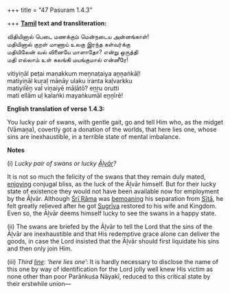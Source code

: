 +++
title = "47 Pasuram 1.4.3"

+++
**[Tamil](/definition/tamil#history "show Tamil definitions") text and transliteration:**

விதியினால் பெடை மணக்கும் மென்நடைய அன்னங்காள்!  
மதியினால் குறள் மாணாய் உலகு இரந்த கள்வர்க்கு  
மதியிலேன் வல் வினையே மாளாதோ? என்று ஒருத்தி  
மதி எல்லாம் உள் கலங்கி மயங்குமால் என்னீரே!

vitiyiṉāl peṭai maṇakkum meṉnaṭaiya aṉṉaṅkāḷ!  
matiyiṉāl kuṟaḷ māṇāy ulaku iranta kaḷvarkku  
matiyilēṉ val viṉaiyē māḷātō? eṉṟu orutti  
mati ellām uḷ kalaṅki mayaṅkumāl eṉṉīrē!

**English translation of verse 1.4.3:**

You lucky pair of swans, with gentle gait, go and tell Him who, as the midget (Vāmaṉa), covertly got a donation of the worlds, that here lies one, whose sins are inexhaustible, in a terrible state of mental imbalance.

**Notes**

\(i\) *Lucky pair of swans or lucky [Āḻvār](/definition/aḻvar#vaishnavism "show Āḻvār definitions")?*

It is not so much the felicity of the swans that they remain duly mated, [enjoying](/definition/enjoying#history "show enjoying definitions") conjugal bliss, as the luck of the Āḻvār himself. But for their lucky state of existence they would not have been available now for employment by the Āḻvār. Although [Śrī Rāma](/definition/shrirama#history "show Śrī Rāma definitions") was [bemoaning](/definition/bemoaning#history "show bemoaning definitions") his separation from [Sītā](/definition/sita#vaishnavism "show Sītā definitions"), he felt greatly relieved after he got [Sugrīva](/definition/sugriva#vaishnavism "show Sugrīva definitions") restored to his wife and Kingdom. Even so, the Āḻvār deems himself lucky to see the swans in a happy state.

\(ii\) The swans are briefed by the Āḻvār to tell the Lord that the sins of the Āḻvār are inexhaustible and that His redemptive grace alone can deliver the goods, in case the Lord insisted that the Āḻvār should first liquidate his sins and then only join Him.

\(iii\) *Third [line](/definition/line#history "show line definitions")*: ‘*here lies one*’: It is hardly necessary to disclose the name of this one by way of identification for the Lord jolly well knew His victim as none other than poor Parāṅkuśa Nāyakī, reduced to this critical state by their erstwhile union—


